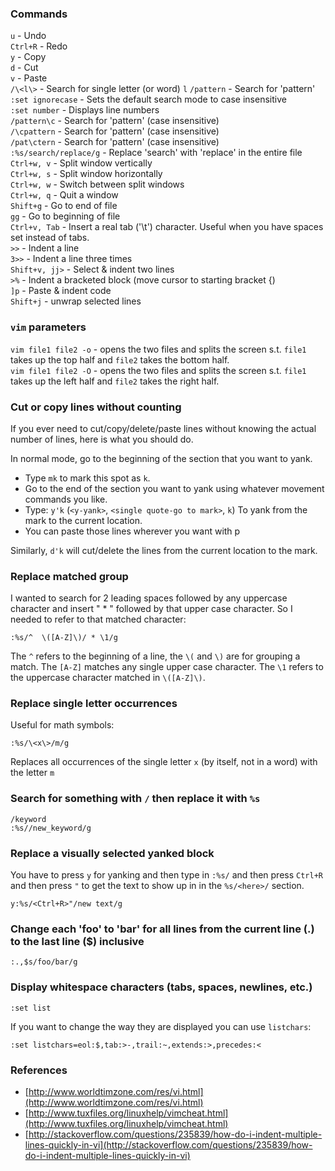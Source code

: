 ### Commands

`u` - Undo  
`Ctrl+R` - Redo   
`y` - Copy   
`d` - Cut   
`v` - Paste   
`/\<l\>` - Search for single letter (or word) `l` 
`/pattern` - Search for 'pattern'  
`:set ignorecase` - Sets the default search mode to case insensitive  
`:set number` - Displays line numbers   
`/pattern\c` - Search for 'pattern' (case insensitive)   
`/\cpattern` - Search for 'pattern' (case insensitive)   
`/pat\ctern` - Search for 'pattern' (case insensitive)  
`:%s/search/replace/g` - Replace 'search' with 'replace' in the entire file   
`Ctrl+w, v` - Split window vertically   
`Ctrl+w, s` - Split window horizontally   
`Ctrl+w, w` - Switch between split windows   
`Ctrl+w, q` - Quit a window   
`Shift+g` - Go to end of file  
`gg` - Go to beginning of file   
`Ctrl+v, Tab` - Insert a real tab ('\t') character. Useful when you have spaces set instead of tabs.   
`>>` - Indent a line   
`3>>` - Indent a line three times  
`Shift+v, jj>` - Select & indent two lines   
`>%` - Indent a bracketed block (move cursor to starting bracket {)   
`]p` - Paste & indent code  
`Shift+j` - unwrap selected lines

### `vim` parameters

`vim file1 file2 -o` - opens the two files and splits the screen s.t. `file1` takes up the top half and `file2` takes the bottom half.  
`vim file1 file2 -O` - opens the two files and splits the screen s.t. `file1` takes up the left half and `file2` takes the right half.

### Cut or copy lines without counting

If you ever need to cut/copy/delete/paste lines without knowing the actual number of lines, here is what you should do.

In normal mode, go to the beginning of the section that you want to yank.

 - Type `mk` to mark this spot as `k`.
 - Go to the end of the section you want to yank using whatever movement commands you like.
 - Type: `y'k` (`<y-yank>`, `<single quote-go to mark>`, `k`) To yank from the mark to the current location.
 - You can paste those lines wherever you want with p

Similarly, `d'k` will cut/delete the lines from the current location to the mark.

### Replace matched group

I wanted to search for 2 leading spaces followed by any uppercase character
and insert " * " followed by  that upper case character. So I needed to refer to that matched character:

    :%s/^  \([A-Z]\)/ * \1/g

The `^` refers to the beginning of a line, the `\(` and `\)` are for grouping a match. The `[A-Z]` matches any single upper case character. The `\1` refers to the uppercase character matched in `\([A-Z]\)`.

### Replace single letter occurrences

Useful for math symbols:

    :%s/\<x\>/m/g

Replaces all occurrences of the single letter `x` (by itself, not in a word) with the letter `m`

### Search for something with `/` then replace it with `%s`

    /keyword
    :%s//new_keyword/g

### Replace a visually selected yanked block

You have to press `y` for yanking and then type in `:%s/` and then press `Ctrl+R` and then press `"` to get the text to show up in in the `%s/<here>/` section.

    y:%s/<Ctrl+R>"/new text/g

### Change each 'foo' to 'bar' for all lines from the current line (.) to the last line ($) inclusive
    
    :.,$s/foo/bar/g

### Display whitespace characters (tabs, spaces, newlines, etc.)

    :set list

If you want to change the way they are displayed you can use `listchars`:

    :set listchars=eol:$,tab:>-,trail:~,extends:>,precedes:<

### References

 - [http://www.worldtimzone.com/res/vi.html](http://www.worldtimzone.com/res/vi.html)
 - [http://www.tuxfiles.org/linuxhelp/vimcheat.html](http://www.tuxfiles.org/linuxhelp/vimcheat.html)
 - [http://stackoverflow.com/questions/235839/how-do-i-indent-multiple-lines-quickly-in-vi](http://stackoverflow.com/questions/235839/how-do-i-indent-multiple-lines-quickly-in-vi)

